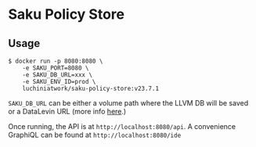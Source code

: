 # Saku Policy Store

## Usage

``` shell
$ docker run -p 8080:8080 \
    -e SAKU_PORT=8080 \
    -e SAKU_DB_URL=xxx \
    -e SAKU_ENV_ID=prod \
    luchiniatwork/saku-policy-store:v23.7.1
```


`SAKU_DB_URL` can be either a volume path where the LLVM DB will be
saved or a DataLevin URL (more info
[here](https://github.com/juji-io/datalevin).)

Once running, the API is at `http://localhost:8080/api`. A convenience
GraphiQL can be found at `http://localhost:8080/ide`

